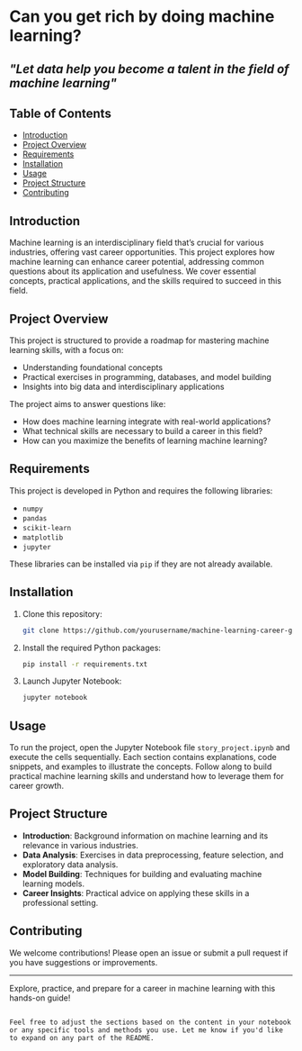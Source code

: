 # Can you get rich by doing machine learning?
## ***"Let data help you become a talent in the field of machine learning"***

## Table of Contents
- [Introduction](#introduction)
- [Project Overview](#project-overview)
- [Requirements](#requirements)
- [Installation](#installation)
- [Usage](#usage)
- [Project Structure](#project-structure)
- [Contributing](#contributing)

## Introduction

Machine learning is an interdisciplinary field that’s crucial for various industries, offering vast career opportunities. This project explores how machine learning can enhance career potential, addressing common questions about its application and usefulness. We cover essential concepts, practical applications, and the skills required to succeed in this field.

## Project Overview

This project is structured to provide a roadmap for mastering machine learning skills, with a focus on:
- Understanding foundational concepts
- Practical exercises in programming, databases, and model building
- Insights into big data and interdisciplinary applications

The project aims to answer questions like:
- How does machine learning integrate with real-world applications?
- What technical skills are necessary to build a career in this field?
- How can you maximize the benefits of learning machine learning?

## Requirements

This project is developed in Python and requires the following libraries:
- `numpy`
- `pandas`
- `scikit-learn`
- `matplotlib`
- `jupyter`

These libraries can be installed via `pip` if they are not already available.

## Installation

1. Clone this repository:
   ```bash
   git clone https://github.com/yourusername/machine-learning-career-growth.git
   ```
2. Install the required Python packages:
   ```bash
   pip install -r requirements.txt
   ```
3. Launch Jupyter Notebook:
   ```bash
   jupyter notebook
   ```

## Usage

To run the project, open the Jupyter Notebook file `story_project.ipynb` and execute the cells sequentially. Each section contains explanations, code snippets, and examples to illustrate the concepts. Follow along to build practical machine learning skills and understand how to leverage them for career growth.

## Project Structure

- **Introduction**: Background information on machine learning and its relevance in various industries.
- **Data Analysis**: Exercises in data preprocessing, feature selection, and exploratory data analysis.
- **Model Building**: Techniques for building and evaluating machine learning models.
- **Career Insights**: Practical advice on applying these skills in a professional setting.

## Contributing

We welcome contributions! Please open an issue or submit a pull request if you have suggestions or improvements.


---

Explore, practice, and prepare for a career in machine learning with this hands-on guide!
```

Feel free to adjust the sections based on the content in your notebook or any specific tools and methods you use. Let me know if you'd like to expand on any part of the README.

